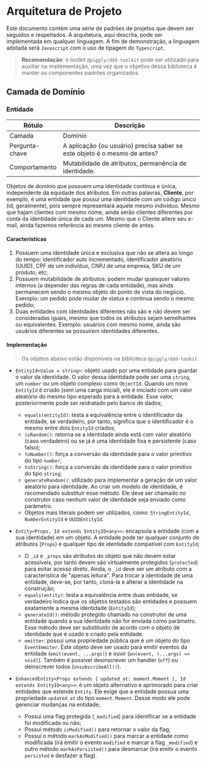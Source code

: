 # Arquitetura de Projeto

Este documento contém uma série de padrões de projetos que devem ser seguidos e respeitados. A arquitetura, aqui descrita, pode ser implementada em qualquer linguagem. A fim de demonstração, a linguagem adotada será `Javascript` com o uso de tipagem do `Typescript`.

> **Recomendação**: o toolkit `@piggly/ddd-toolkit` pode ser utilizado para auxiliar na implementação, uma vez que o objetivo dessa biblioteca é manter os componentes padrões organizados.

## Camada de Domínio

### Entidade

| Rótulo         | Descrição                                                    |
| -------------- | ------------------------------------------------------------ |
| Camada         | Domínio                                                      |
| Pergunta-chave | A aplicação (ou usuário) precisa saber se este objeto é o mesmo de antes? |
| Comportamento  | Mutabilidade de atributos, permanência de identidade.        |

Objetos de domínio que possuem uma identidade contínua e única, independente da equidade dos atributos. Em outras palavras, **Cliente**, por exemplo, é uma entidade que possuí uma identidade com um código único (id, geralmente), pois sempre representará aquele mesmo indivíduo. Mesmo que hajam clientes com mesmo nome, ainda serão clientes diferentes por conta da identidade única de cada um. Mesmo que o Cliente altere seu e-mail, ainda fazemos referência ao mesmo cliente de antes.

#### Características

1. Possuem uma identidade única e exclusiva que não se altera ao longo do tempo: identificador auto incrementado, identificador aleatório (UUID), CPF de um indivíduo, CNPJ de uma empresa, SKU de um produto, etc;
2. Possuem mutabilidade de atributos: podem mudar quaisquer valores internos (a depender das regras de cada entidade), mas ainda permanecem sendo o mesmo objeto do ponto de vista do negócio. Exemplo: um pedido pode mudar de status e continua sendo o mesmo pedido;
3. Duas entidades com identidades diferentes não são e não devem ser consideradas iguais, mesmo que todos os atributos sejam semelhantes ou equivalentes. Exemplo: usuários com mesmo nome, ainda são usuários diferentes se possuírem identidades diferentes.

#### Implementação

> Os objetos abaixo estão disponíveis na biblioteca `@piggly/ddd-tookit`.

- `EntityId<Value = string>`: objeto usado por uma entidade para guardar o valor da identidade. O valor dessa identidade pode ser uma `string`, um `number` ou um objeto complexo como `ObjectId`. Quando um novo `EntityId` é criado (sem uma carga inicial), ele é iniciado com um valor aleatório do mesmo tipo esperado para a entidade. Esse valor, posteriormente pode ser reidratado pelo banco de dados;
  - `equals(entityId)`: testa a equivalência entre o identificador da entidade, se verdadeiro, por tanto, significa que o identificador é o mesmo entre dois `EntityId` criados;
  - `isRandom()`: retorna se a identidade ainda está com valor aleatório (caso verdadeiro) ou se já é uma identidade fixa e persistente (caso falso);
  - `toNumber()`: força a conversão da identidade para o valor primitivo do tipo `number`;
  - `toString()`: força a conversão da identidade para o valor primitivo do tipo `string`;
  - `generateRandom()`: utilizado para implementar a geração de um valor aleatório para identidade. Ao criar um modelo de identidade, é recomendado substituir esse método. Ele deve ser chamado no construtor caso nenhum valor de identidade seja enviado como parâmetro.
  - Objetos mais literais podem ser utilizados, como: `StringEntityId`, `NumberEntityId` e `UUIDEntityId`.

- `Entity<Props, Id extends EntityID<any>>`: encapsula a entidade (com a sua identidade) em um objeto. A entidade pode ter qualquer conjunto de atributos (`Props`) e qualquer tipo de identidade compatível com `EntityId`;
  - O `_id` e `_props` são atributos do objeto que não devem estar acessíveis, por tanto devem são virtualmente protegidos (`protected`) para evitar acesso direto. Ainda, o `_id` deve ser um atributo com a característica de "apenas leitura". Para trocar a identidade de uma entidade, deve-se, por tanto, cloná-la e alterar a identidade na construção;
  - `equals(entity)`: testa a equivalência entre duas entidade, se verdadeiro indica que os objetos testados são entidades e possuem exatamente a mesma identidade (`EntityId`);
  - `generateId()`: método protegido chamado no construtor de uma entidade quando a sua identidade não for enviada como parâmetro. Esse método deve ser substituído de acordo com o objeto de identidade que é usado e criado pela entidade.
  - `emitter`: possuí uma propriedade pública que é um objeto do tipo `EventEmmiter`. Este objeto deve ser usado para emitir eventos da entidade (`emit(event, ...args)`) e ouvir (`on(event, (...args) => void)`). Também é possível desinscrever um handler (`off`) ou deinscrever todos (`unsubscribeAll()`).
- `EnhancedEntity<Props extends { updated_at: moment.Moment }, Id extends EntityID<any>>`: é um objeto alternativo e aprimorado para criar entidades que estende `Entity`. Ele exige que a entidade possua uma propriedade `updated_at` do tipo `moment.Moment`. Desse modo ele pode gerenciar mudanças na entidade;
  - Possuí uma flag protegida (`_modified`) para identificar se a entidade foi modificada ou não;
  - Possuí método `isModified()` para retornar o valor da flag;
  - Possuí o método `markAsModified()` para marcar a entidade como modificada (irá emitir o evento `modified` e marcar a flag `_modified`) e outro método `markAsPersisted()` para desmarcar (irá emitir o evento `persisted` e desfazer a flag).